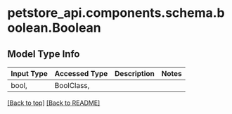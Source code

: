 <a name="top"></a>
<a id="Boolean"></a>
# petstore_api.components.schema.boolean.Boolean

## Model Type Info
Input Type | Accessed Type | Description | Notes
------------ | ------------- | ------------- | -------------
bool,  | BoolClass,  |  | 

[[Back to top]](#top) [[Back to README]](../../../README.md)